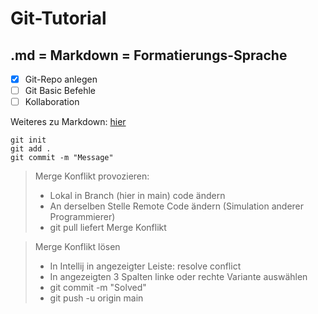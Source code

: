 # Git-Tutorial
## .md = Markdown = Formatierungs-Sprache

- [x] Git-Repo anlegen
- [ ] Git Basic Befehle
- [ ] Kollaboration

Weiteres zu Markdown: [hier](https://docs.github.com/de/get-started/writing-on-github/getting-started-with-writing-and-formatting-on-github/basic-writing-and-formatting-syntax)

```
git init
git add .
git commit -m "Message"
```
> Merge Konflikt provozieren:  
> - Lokal in Branch (hier in main) code ändern  
> - An derselben Stelle Remote Code ändern (Simulation anderer Programmierer)  
> - git pull liefert Merge Konflikt

> Merge Konflikt lösen  
> - In Intellij in angezeigter Leiste: resolve conflict  
> - In angezeigten 3 Spalten linke oder rechte Variante auswählen  
> - git commit -m "Solved"  
> - git push -u origin main  
> 
